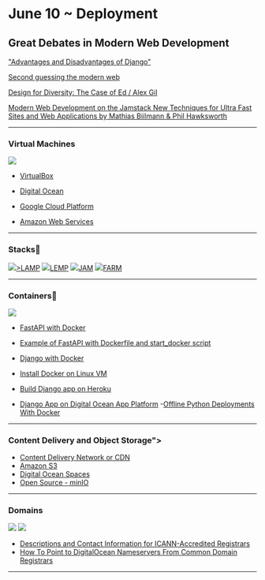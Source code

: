 June 10 ~ Deployment
============================

## Great Debates in Modern Web Development

["Advantages and Disadvantages of Django"](http://www.mindfiresolutions.com/blog/2018/04/advantages-and-disadvantages-of-django/)

[Second guessing the modern web](https://macwright.org/2020/05/10/spa-fatigue.html)

[Design for Diversity: The Case of Ed / Alex Gil](https://des4div.library.northeastern.edu/design-for-diversity-the-case-of-ed-alex-gil/)

[Modern Web Development on the Jamstack New Techniques for Ultra Fast Sites and Web Applications by Mathias Biilmann & Phil Hawksworth](https://www.netlify.com/oreilly-jamstack/#download)

--- 

### Virtual Machines

<img src="https://networkencyclopedia.com/wp-content/uploads/2019/08/virtualization.png"/>

- [VirtualBox](https://fossbytes.com/how-to-install-ubuntu-20-04-lts-virtualbox-windows-mac-linux/)

- [Digital Ocean](https://www.digitalocean.com/community/tutorials/how-to-set-up-an-ubuntu-20-04-server-on-a-digitalocean-droplet)

- [Google Cloud Platform](https://cloud.google.com/compute/docs/quickstart-linux)

- [Amazon Web Services](https://aws.amazon.com/getting-started/launch-a-virtual-machine-B-0/)

---


### Stacks🥞

<a href="https://www.digitalocean.com/community/tutorials/how-to-install-linux-apache-mysql-php-lamp-stack-on-ubuntu-20-04"><img src="https://community-cdn-digitalocean-com.global.ssl.fastly.net/variants/UQNi6Eb3hUTz45qZAeX38VYG/035575f2985fe451d86e717d73691e533a1a00545d7230900ed786341dc3c882"/>></a>[LAMP](https://www.digitalocean.com/community/tutorials/how-to-install-linux-apache-mysql-php-lamp-stack-on-ubuntu-20-04)
<a href="https://www.digitalocean.com/community/tutorials/how-to-install-linux-nginx-mysql-php-lemp-stack-on-ubuntu-20-04"><img src="https://community-cdn-digitalocean-com.global.ssl.fastly.net/variants/ETGqcpaD4x4s8zX5n7FmFKXC/035575f2985fe451d86e717d73691e533a1a00545d7230900ed786341dc3c882"></a>[LEMP](https://www.digitalocean.com/community/tutorials/how-to-install-linux-nginx-mysql-php-lemp-stack-on-ubuntu-20-04)
<a href="https://jamstack.org/what-is-jamstack/"><img src="https://www.freecodecamp.org/news/content/images/2020/02/jamstack-breakdown-3.jpg
"></a>[JAM](https://jamstack.org/what-is-jamstack/)
<a href="https://developer.mongodb.com/how-to/FARM-Stack-FastAPI-React-MongoDB"><img src="https://external-preview.redd.it/MgCRz52673aLvZM9EIPF9yL4P2T4ZV-UZvDwaRztmGM.jpg?auto=webp&s=6f362409ff2c8a21f68241214f68a33c8f20f4c1"></a>[FARM](https://developer.mongodb.com/how-to/FARM-Stack-FastAPI-React-MongoDB)


---


### Containers🐳

<img src="https://www.f5.com/content/dam/f5-com/page-assets-en/home-en/resources/white-papers/2019/DIAG-WP-CLOUD-384543897-containerization-01.png">

- [FastAPI with Docker](https://fastapi.tiangolo.com/deployment/docker/)
- [Example of FastAPI with Dockerfile and start_docker script](https://github.com/apjanco/blini)
- [Django with Docker](https://docs.docker.com/compose/django/)
- [Install Docker on Linux VM](https://www.digitalocean.com/community/tutorials/how-to-install-and-use-docker-on-ubuntu-18-04)
- [Build Django app on Heroku](https://devcenter.heroku.com/articles/django-app-configuration)

- [Django App on Digital Ocean App Platform](https://www.digitalocean.com/community/tutorials/how-to-deploy-django-to-app-platform)
-[Offline Python Deployments With Docker](https://realpython.com/offline-python-deployments-with-docker/)

---

### Content Delivery and Object Storage">

- [Content Delivery Network or CDN](https://en.wikipedia.org/wiki/Content_delivery_network)
- [Amazon S3](https://aws.amazon.com/s3/)
- [Digital Ocean Spaces](https://www.digitalocean.com/docs/spaces/)
- [Open Source - minIO](https://docs.min.io/)


---

### Domains

<img src="https://www.cloudflare.com/img/learning/dns/glossary/what-is-a-domain-name-registrar/registrar-flow.png"/>
<img src="https://devopedia.org/images/article/104/8908.1549907765.png"/>


- [Descriptions and Contact Information for ICANN-Accredited Registrars](https://www.icann.org/registrar-reports/accreditation-qualified-list.html)
- [How To Point to DigitalOcean Nameservers From Common Domain Registrars](https://www.digitalocean.com/community/tutorials/how-to-point-to-digitalocean-nameservers-from-common-domain-registrars)

---
